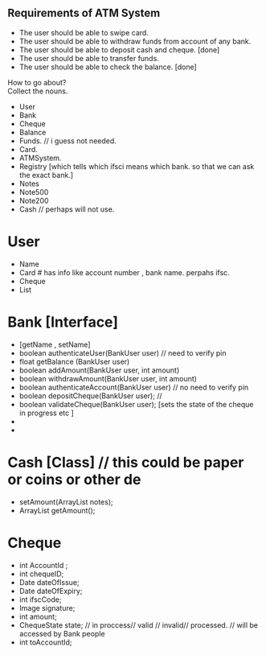 

## Requirements of ATM System ##

* The user should be able to swipe card.
* The user should be able to withdraw funds from account of any bank. 
* The user should be able to deposit cash and cheque. [done]
* The user should be able to transfer funds. 
* The user should be able to check the balance.  [done]




How to go about? <br/>
Collect the nouns.  <br/>

* User
* Bank
* Cheque 
* Balance 
* Funds. // i guess not needed. 
* Card.
* ATMSystem.
* Registry [which tells which ifsci means which bank. so that we can ask the exact bank.]
* Notes
* Note500
* Note200 
* Cash // perhaps will not use. 



# User                
- Name 
- Card  # has info like account number , bank name. perpahs ifsc. 
- Cheque
- List<Notes>

# Bank [Interface]
*  [getName , setName]
* boolean authenticateUser(BankUser user) // need to verify pin
* float getBalance (BankUser user)
* boolean addAmount(BankUser user, int amount)
* boolean withdrawAmount(BankUser user, int amount)
* boolean authenticateAccount(BankUser user) // no need to verify pin
* boolean depositCheque(BankUser user); // 
* boolean validateCheque(BankUser user); [sets the state of the cheque in progress etc ]
* 
*
# Cash [Class]  // this could be paper or coins or other de
  * setAmount(ArrayList<Notes> notes);
  * ArrayList<Notes> getAmount();
# Cheque 
  * int AccountId ; 
  * int chequeID;
  * Date dateOfIssue;
  * Date dateOfExpiry;
  * int ifscCode;
  * Image signature; 
  * int amount;
  * ChequeState state; // in proccess// valid // invalid// processed.  // will be accessed by Bank people
  * int toAccountId; 

#




